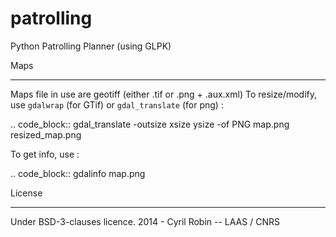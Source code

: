 patrolling
==========

Python Patrolling Planner (using GLPK)

Maps
****

Maps file in use are geotiff (either .tif or .png + .aux.xml)
To resize/modify, use ``gdalwrap`` (for GTif) or ``gdal_translate`` (for png) :

.. code_block:: gdal_translate -outsize xsize ysize -of PNG map.png resized_map.png

To get info, use :

.. code_block:: gdalinfo map.png

License
*******

Under BSD-3-clauses licence.
2014 - Cyril Robin -- LAAS / CNRS





